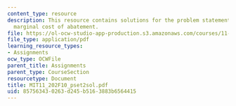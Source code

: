 ```yaml
---
content_type: resource
description: This resource contains solutions for the problem statements related to
  marginal cost of abatement.
file: https://ol-ocw-studio-app-production.s3.amazonaws.com/courses/11-202-planning-economics-fall-2010/857563430263d245b5163883b6564415_MIT11_202F10_pset2sol.pdf
file_type: application/pdf
learning_resource_types:
- Assignments
ocw_type: OCWFile
parent_title: Assignments
parent_type: CourseSection
resourcetype: Document
title: MIT11_202F10_pset2sol.pdf
uid: 85756343-0263-d245-b516-3883b6564415
---
```

